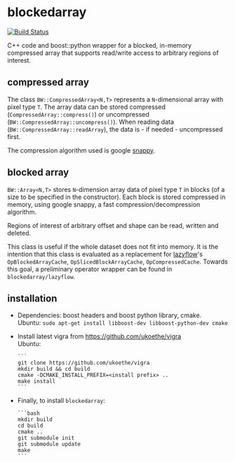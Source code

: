 blockedarray
============

[![Build Status](https://travis-ci.org/thorbenk/blockedarray.png?branch=master)](https://travis-ci.org/thorbenk/blockedarray)

C++ code and boost::python wrapper for a blocked,
in-memory compressed array that supports read/write
access to arbitrary regions of interest.

compressed array
----------------

The class `BW::CompressedArray<N,T>` represents a `N`-dimensional
array with pixel type `T`. The array data can be stored
compressed (`CompressedArray::compress()`) or uncompressed
(`BW::CompressedArray::uncompress()`). When reading data
(`BW::CompressedArray::readArray`), the data is - if needed -
uncompressed first.

The compression algorithm used is google
[snappy](https://code.google.com/p/snappy).

blocked array
-------------

`BW::Array<N,T>` stores `N`-dimension array data
of pixel type `T` in blocks
(of a size to be specified in the constructor).
Each block is stored compressed in memory, using
google snappy, a fast compression/decompression algorithm.

Regions of interest of arbitrary offset and shape can be
read, written and deleted.

This class is useful if the whole dataset does not fit
into memory. It is the intention that this class is evaluated
as a replacement for
[lazyflow](http://github.com/ilastik/lazyflow)'s
`OpBlockedArrayCache`, `OpSlicedBlockArrayCache`,
`OpCompressedCache`.
Towards this goal, a preliminary operator wrapper can be found
in `blockedarray/lazyflow`.

installation
------------
- Dependencies: boost headers and boost python library, cmake.  
  Ubuntu: `sudo apt-get install libboost-dev libboost-python-dev cmake`
- Install latest vigra from https://github.com/ukoethe/vigra  
  Ubuntu:  
    
      ```
      git clone https://github.com/ukoethe/vigra
      mkdir build && cd build
      cmake -DCMAKE_INSTALL_PREFIX=<install prefix> ..
      make install
      ```

- Finally, to install `blockedarray`:

      ```bash
      mkdir build
      cd build
      cmake ..
      git submodule init
      git submodule update
      make
      ```
